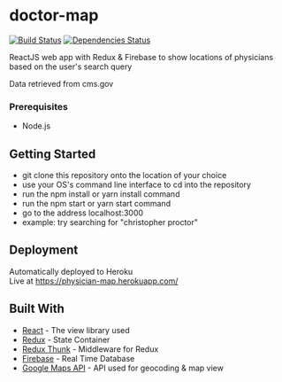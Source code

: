 # doctor-map
[![Build Status](https://travis-ci.com/nt2013/doctor-map.svg?branch=master)](https://travis-ci.com/nt2013/doctor-map) [![Dependencies Status](https://david-dm.org/nt2013/doctor-map.svg)](https://david-dm.org/nt2013/doctor-map.svg)


ReactJS web app with Redux & Firebase to show locations of physicians based on the user's search query

Data retrieved from cms.gov

### Prerequisites

- Node.js

## Getting Started

- git clone this repository onto the location of your choice
- use your OS's command line interface to cd into the repository
- run the npm install or yarn install command
- run the npm start or yarn start command
- go to the address localhost:3000
- example: try searching for "christopher proctor"

## Deployment

Automatically deployed to Heroku<br/>
Live at https://physician-map.herokuapp.com/

## Built With

* [React](https://github.com/facebook/react) - The view library used
* [Redux](https://github.com/reduxjs/redux) - State Container
* [Redux Thunk](https://github.com/reduxjs/redux-thunk) - Middleware for Redux
* [Firebase](https://firebase.google.com/docs/database/) - Real Time Database
* [Google Maps API](https://cloud.google.com/maps-platform/) - API used for geocoding & map view
